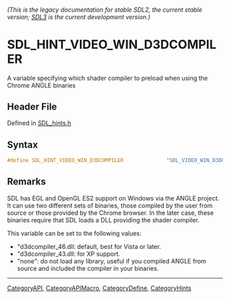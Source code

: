 ###### (This is the legacy documentation for stable SDL2, the current stable version; [SDL3](https://wiki.libsdl.org/SDL3/) is the current development version.)
# SDL_HINT_VIDEO_WIN_D3DCOMPILER

A variable specifying which shader compiler to preload when using the Chrome ANGLE binaries

## Header File

Defined in [SDL_hints.h](https://github.com/libsdl-org/SDL/blob/SDL2/include/SDL_hints.h)

## Syntax

```c
#define SDL_HINT_VIDEO_WIN_D3DCOMPILER              "SDL_VIDEO_WIN_D3DCOMPILER"
```

## Remarks

SDL has EGL and OpenGL ES2 support on Windows via the ANGLE project. It can
use two different sets of binaries, those compiled by the user from source
or those provided by the Chrome browser. In the later case, these binaries
require that SDL loads a DLL providing the shader compiler.

This variable can be set to the following values:

- "d3dcompiler_46.dll: default, best for Vista or later.
- "d3dcompiler_43.dll: for XP support.
- "none": do not load any library, useful if you compiled ANGLE from source
  and included the compiler in your binaries.

----
[CategoryAPI](CategoryAPI), [CategoryAPIMacro](CategoryAPIMacro), [CategoryDefine](CategoryDefine), [CategoryHints](CategoryHints)



